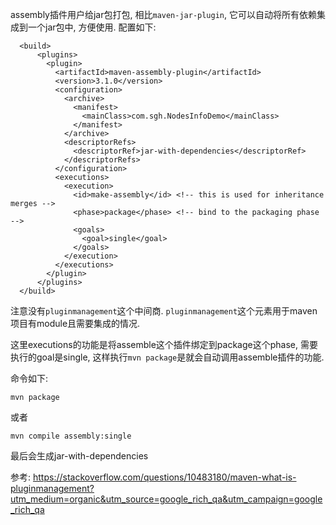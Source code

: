 assembly插件用户给jar包打包, 相比`maven-jar-plugin`, 它可以自动将所有依赖集成到一个jar包中, 方便使用.
配置如下:
```
  <build>
      <plugins>
        <plugin>
          <artifactId>maven-assembly-plugin</artifactId>
          <version>3.1.0</version>
          <configuration>
            <archive>
              <manifest>
                <mainClass>com.sgh.NodesInfoDemo</mainClass>
              </manifest>
            </archive>
            <descriptorRefs>
              <descriptorRef>jar-with-dependencies</descriptorRef>
            </descriptorRefs>
          </configuration>
          <executions>
            <execution>
              <id>make-assembly</id> <!-- this is used for inheritance merges -->
              <phase>package</phase> <!-- bind to the packaging phase -->
              <goals>
                <goal>single</goal>
              </goals>
            </execution>
          </executions>
        </plugin>
      </plugins>
  </build>
```
注意没有`pluginmanagement`这个中间商. `pluginmanagement`这个元素用于maven项目有module且需要集成的情况.

这里executions的功能是将assemble这个插件绑定到package这个phase, 需要执行的goal是single, 这样执行`mvn package`是就会自动调用assemble插件的功能.


命令如下:
```
mvn package
```
或者
```
mvn compile assembly:single
```
最后会生成jar-with-dependencies

参考:
https://stackoverflow.com/questions/10483180/maven-what-is-pluginmanagement?utm_medium=organic&utm_source=google_rich_qa&utm_campaign=google_rich_qa
